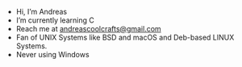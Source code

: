 -  Hi, I’m Andreas
-  I’m currently learning C
-  Reach me at andreascoolcrafts@gmail.com
-  Fan of UNIX Systems like BSD and macOS and Deb-based LINUX Systems.
-  Never using Windows 
<!---
Andreascoolcrafts/Andreascoolcrafts is a ✨ special ✨ repository because its `README.md` (this file) appears on your GitHub profile.
You can click the Preview link to take a look at your changes.
--->

